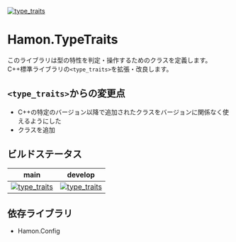 ﻿[![type_traits](https://github.com/shibainuudon/HamonCore/actions/workflows/type_traits.yml/badge.svg)](https://github.com/shibainuudon/HamonCore/actions/workflows/type_traits.yml)
# Hamon.TypeTraits
このライブラリは型の特性を判定・操作するためのクラスを定義します。
C++標準ライブラリの`<type_traits>`を拡張・改良します。

## `<type_traits>`からの変更点

* C++の特定のバージョン以降で追加されたクラスをバージョンに関係なく使えるようにした
* クラスを追加

## ビルドステータス
| main | develop |
| ---- | ------- |
|[![type_traits](https://github.com/shibainuudon/HamonCore/actions/workflows/type_traits.yml/badge.svg?branch=main)](https://github.com/shibainuudon/HamonCore/actions/workflows/type_traits.yml)|[![type_traits](https://github.com/shibainuudon/HamonCore/actions/workflows/type_traits.yml/badge.svg?branch=develop)](https://github.com/shibainuudon/HamonCore/actions/workflows/type_traits.yml)|

## 依存ライブラリ
* Hamon.Config
